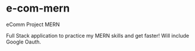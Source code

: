 # e-com-mern
eComm Project MERN

Full Stack application to practice my MERN skills and get faster!
Will include Google Oauth.
